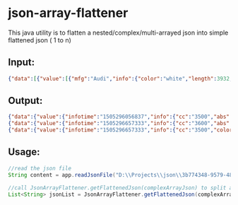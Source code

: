 json-array-flattener
====================
This java utility is to flatten a nested/complex/multi-arrayed json into simple flattened json ( 1 to n)

## Input:
```json
{"data":[{"value":[{"mfg":"Audi","info":{"color":"white","length":3932,"abs":true,"engineSN":"ddws32","cc":3500},"infotime":1505296056837}],"brand":"X"},{"value":[{"mfg":"BMW","info":{"color":"white","length":4010,"abs":true,"engineSN":"322de","cc":3600},"infotime":1505296657333},{"mfg":"jaguar","info":{"color":"red","length":4512,"engineSN":"7766h","cc":3500},"infotime":1505296657333}],"brand":"Y"}]}
```
 
## Output:
```json
{"data":{"value":{"infotime":"1505296056837","info":{"cc":"3500","abs":"true","color":"white","length":"3932","engineSN":"ddws32"},"mfg":"Audi"},"brand":"X"}}
{"data":{"value":{"infotime":"1505296657333","info":{"cc":"3600","abs":"true","color":"white","length":"4010","engineSN":"322de"},"mfg":"BMW"},"brand":"Y"}}
{"data":{"value":{"infotime":"1505296657333","info":{"cc":"3500","color":"red","length":"4512","engineSN":"7766h"},"mfg":"jaguar"},"brand":"Y"}}
```

## Usage:
```java
//read the json file
String content = app.readJsonFile("D:\\Projects\\json\\3b774348-9579-48ae-8798-d47fe225f684.json");

//call JsonArrayFlattener.getFlattenedJson(complexArrayJson) to split and flatten it.
List<String> jsonList = JsonArrayFlattener.getFlattenedJson(complexArrayJson);
```